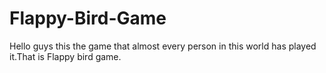 # Flappy-Bird-Game
Hello guys this the game that almost every person in this world has played it.That is Flappy bird game.
